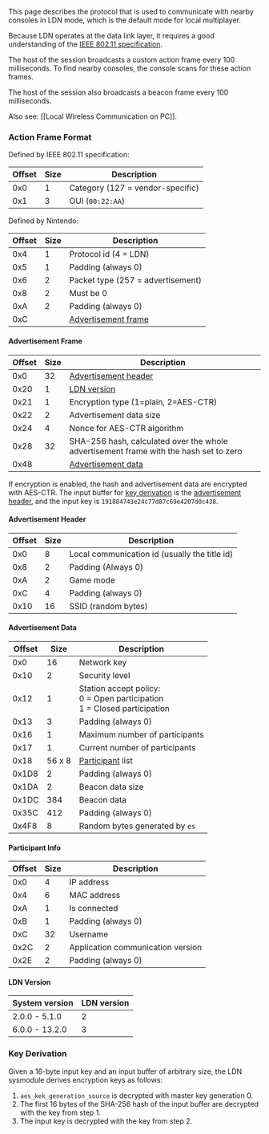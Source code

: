 This page describes the protocol that is used to communicate with nearby consoles in LDN mode, which is the default mode for local multiplayer.

Because LDN operates at the data link layer, it requires a good understanding of the [IEEE 802.11 specification](https://ieeexplore.ieee.org/document/9363693).

The host of the session broadcasts a custom action frame every 100 milliseconds. To find nearby consoles, the console scans for these action frames.

The host of the session also broadcasts a beacon frame every 100 milliseconds.

Also see: [[Local Wireless Communication on PC]].

### Action Frame Format
Defined by IEEE 802.11 specification:

| Offset | Size | Description |
| --- | --- | --- |
| 0x0 | 1 | Category (127 = vendor-specific) |
| 0x1 | 3 | OUI (`00:22:AA`) |

Defined by Nintendo:

| Offset | Size | Description |
| --- | --- | --- |
| 0x4 | 1 | Protocol id (4 = LDN) |
| 0x5 | 1 | Padding (always 0) |
| 0x6 | 2 | Packet type (257 = advertisement) |
| 0x8 | 2 | Must be 0 |
| 0xA | 2 | Padding (always 0) |
| 0xC | | [Advertisement frame](#advertisement-frame) |

#### Advertisement Frame
| Offset | Size | Description |
| --- | --- | --- |
| 0x0 | 32 | [Advertisement header](#advertisement-header) |
| 0x20 | 1 | [LDN version](#ldn-version) |
| 0x21 | 1 | Encryption type (1=plain, 2=AES-CTR) |
| 0x22 | 2 | Advertisement data size |
| 0x24 | 4 | Nonce for AES-CTR algorithm |
| 0x28 | 32 | SHA-256 hash, calculated over the whole advertisement frame with the hash set to zero |
| 0x48 | | [Advertisement data](#advertisement-data) |

If encryption is enabled, the hash and advertisement data are encrypted with AES-CTR. The input buffer for [key derivation](#key-derivation) is the [advertisement header](#advertisement-header), and the input key is `191884743e24c77d87c69e4207d0c438`.

#### Advertisement Header
| Offset | Size | Description |
| --- | --- | --- |
| 0x0 | 8 | Local communication id (usually the title id) |
| 0x8 | 2 | Padding (Always 0) |
| 0xA | 2 | Game mode |
| 0xC | 4 | Padding (always 0) |
| 0x10 | 16 | SSID (random bytes) |

#### Advertisement Data
| Offset | Size | Description |
| --- | --- | --- |
| 0x0 | 16 | Network key |
| 0x10 | 2 | Security level |
| 0x12 | 1 | Station accept policy:<br>0 = Open participation<br>1 = Closed participation |
| 0x13 | 3 | Padding (always 0) |
| 0x16 | 1 | Maximum number of participants |
| 0x17 | 1 | Current number of participants |
| 0x18 | 56 x 8 | [Participant](#participant-info) list |
| 0x1D8 | 2 | Padding (always 0) |
| 0x1DA | 2 | Beacon data size |
| 0x1DC | 384 | Beacon data |
| 0x35C | 412 | Padding (always 0) |
| 0x4F8 | 8 | Random bytes generated by `es` |

#### Participant Info
| Offset | Size | Description |
| --- | --- | --- |
| 0x0 | 4 | IP address |
| 0x4 | 6 | MAC address |
| 0xA | 1 | Is connected |
| 0xB | 1 | Padding (always 0) |
| 0xC | 32 | Username |
| 0x2C | 2 | Application communication version |
| 0x2E | 2 | Padding (always 0) |

#### LDN Version
| System version | LDN version |
| --- | --- |
| 2.0.0 - 5.1.0 | 2 |
| 6.0.0 - 13.2.0 | 3 |

### Key Derivation
Given a 16-byte input key and an input buffer of arbitrary size, the LDN sysmodule derives encryption keys as follows:

1. `aes_kek_generation_source` is decrypted with master key generation 0.
2. The first 16 bytes of the SHA-256 hash of the input buffer are decrypted with the key from step 1.
3. The input key is decrypted with the key from step 2.